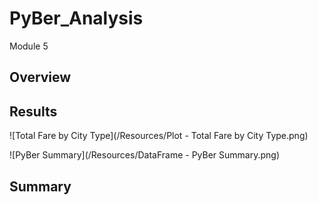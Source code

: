 # PyBer_Analysis
Module 5

## Overview
 

## Results








![Total Fare by City Type](/Resources/Plot - Total Fare by City Type.png)

![PyBer Summary](/Resources/DataFrame - PyBer Summary.png)

## Summary
